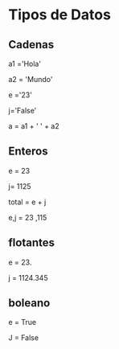 # Tipos de Datos

## Cadenas

a1 ='Hola'

a2 = 'Mundo'

e ='23'

j='False'

a = a1 + ' ' + a2

## Enteros

e = 23

j= 1125

total = e + j

e,j = 23 ,115

## flotantes

e = 23.

j = 1124.345

## boleano

e = True

J = False

